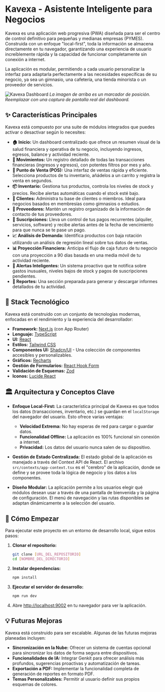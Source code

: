 # Kavexa - Asistente Inteligente para Negocios

Kavexa es una aplicación web progresiva (PWA) diseñada para ser el centro de control definitivo para pequeñas y medianas empresas (PYMES). Construida con un enfoque "local-first", toda la información se almacena directamente en tu navegador, garantizando una experiencia de usuario increíblemente rápida y la capacidad de funcionar completamente sin conexión a internet.

La aplicación es modular, permitiendo a cada usuario personalizar la interfaz para adaptarla perfectamente a las necesidades específicas de su negocio, ya sea un gimnasio, una cafetería, una tienda minorista o un proveedor de servicios.

![Kavexa Dashboard](https://placehold.co/800x400.png)
*La imagen de arriba es un marcador de posición. Reemplazar con una captura de pantalla real del dashboard.*

## ✨ Características Principales

Kavexa está compuesto por una suite de módulos integrados que puedes activar o desactivar según lo necesites:

- **🏠 Inicio:** Un dashboard centralizado que ofrece un resumen visual de la salud financiera y operativa de tu negocio, incluyendo ingresos, egresos, balance y actividad reciente.
- **💸 Movimientos:** Un registro detallado de todas las transacciones financieras (ingresos y egresos), con potentes filtros por mes y año.
- **🛒 Punto de Venta (POS):** Una interfaz de ventas rápida y eficiente. Selecciona productos de tu inventario, añádelos a un carrito y registra la venta en segundos.
- **📦 Inventario:** Gestiona tus productos, controla los niveles de stock y precios. Recibe alertas automáticas cuando el stock esté bajo.
- **👥 Clientes:** Administra tu base de clientes o miembros. Ideal para negocios basados en membresías como gimnasios o estudios.
- **🚚 Proveedores:** Mantén un registro organizado de la información de contacto de tus proveedores.
- **🔁 Suscripciones:** Lleva un control de tus pagos recurrentes (alquiler, servicios, software) y recibe alertas antes de la fecha de vencimiento para que nunca se te pase un pago.
- **📈 Análisis de Demanda:** Identifica productos con baja rotación utilizando un análisis de regresión lineal sobre tus datos de ventas.
- **📊 Proyección Financiera:** Anticipa el flujo de caja futuro de tu negocio con una proyección a 90 días basada en una media móvil de tu actividad reciente.
- **🔔 Alertas Inteligentes:** Un sistema proactivo que te notifica sobre gastos inusuales, niveles bajos de stock y pagos de suscripciones pendientes.
- **📄 Reportes:** Una sección preparada para generar y descargar informes detallados de tu actividad.

## 🚀 Stack Tecnológico

Kavexa está construido con un conjunto de tecnologías modernas, enfocadas en el rendimiento y la experiencia del desarrollador:

- **Framework:** [Next.js](https://nextjs.org/) (con App Router)
- **Lenguaje:** [TypeScript](https://www.typescriptlang.org/)
- **UI:** [React](https://reactjs.org/)
- **Estilos:** [Tailwind CSS](https://tailwindcss.com/)
- **Componentes UI:** [Shadcn/UI](https://ui.shadcn.com/) - Una colección de componentes accesibles y personalizables.
- **Gráficos:** [Recharts](https://recharts.org/)
- **Gestión de Formularios:** [React Hook Form](https://react-hook-form.com/)
- **Validación de Esquemas:** [Zod](https://zod.dev/)
- **Iconos:** [Lucide React](https://lucide.dev/)

## 🏛️ Arquitectura y Conceptos Clave

- **Enfoque Local-First:** La característica principal de Kavexa es que todos los datos (transacciones, inventario, etc.) se guardan en el `localStorage` del navegador del usuario. Esto ofrece varias ventajas:
  - **Velocidad Extrema:** No hay esperas de red para cargar o guardar datos.
  - **Funcionalidad Offline:** La aplicación es 100% funcional sin conexión a internet.
  - **Privacidad:** Los datos del usuario nunca salen de su dispositivo.

- **Gestión de Estado Centralizada:** El estado global de la aplicación es manejado a través del Context API de React. El archivo `src/contexts/app-context.tsx` es el "cerebro" de la aplicación, donde se define y se provee toda la lógica de negocio y los datos a los componentes.

- **Diseño Modular:** La aplicación permite a los usuarios elegir qué módulos desean usar a través de una pantalla de bienvenida y la página de configuración. El menú de navegación y las rutas disponibles se adaptan dinámicamente a la selección del usuario.

## 🏁 Cómo Empezar

Para ejecutar este proyecto en un entorno de desarrollo local, sigue estos pasos:

1.  **Clonar el repositorio:**
    ```bash
    git clone [URL_DEL_REPOSITORIO]
    cd [NOMBRE_DEL_DIRECTORIO]
    ```

2.  **Instalar dependencias:**
    ```bash
    npm install
    ```

3.  **Ejecutar el servidor de desarrollo:**
    ```bash
    npm run dev
    ```

4.  Abre [http://localhost:9002](http://localhost:9002) en tu navegador para ver la aplicación.

## 💡 Futuras Mejoras

Kavexa está construido para ser escalable. Algunas de las futuras mejoras planeadas incluyen:

- **Sincronización en la Nube:** Ofrecer un sistema de cuentas opcional para sincronizar los datos de forma segura entre dispositivos.
- **Funcionalidades de IA:** Integrar Genkit para ofrecer análisis más profundos, sugerencias proactivas y automatización de tareas.
- **Exportación a PDF:** Implementar la funcionalidad completa de generación de reportes en formato PDF.
- **Temas Personalizables:** Permitir al usuario definir sus propios esquemas de colores.
